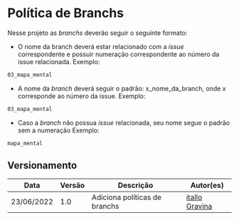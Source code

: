 # Política de Branchs
Nesse projeto as _branchs_ deverão seguir o seguinte formato: 

* O nome da branch deverá estar relacionado com a _issue_ correspondente e possuir numeração correspondente ao número da issue relacionada.
Exemplo:
```bash
03_mapa_mental
```

* A nome da _branch_ deverá seguir o padrão: x_nome_da_branch, onde x corresponde ao número da issue.
Exemplo:
```bash
03_mapa_mental
```

* Caso a _branch_ não possua _issue_ relacionada, seu nome segue o padrão sem a numeração
Exemplo:
```bash
mapa_mental
```

## Versionamento

| Data | Versão | Descrição | Autor(es) |
|------|------|------|------|
|23/06/2022|1.0|Adiciona políticas de branchs|[itallo Gravina](https://github.com/itallogravina)|
